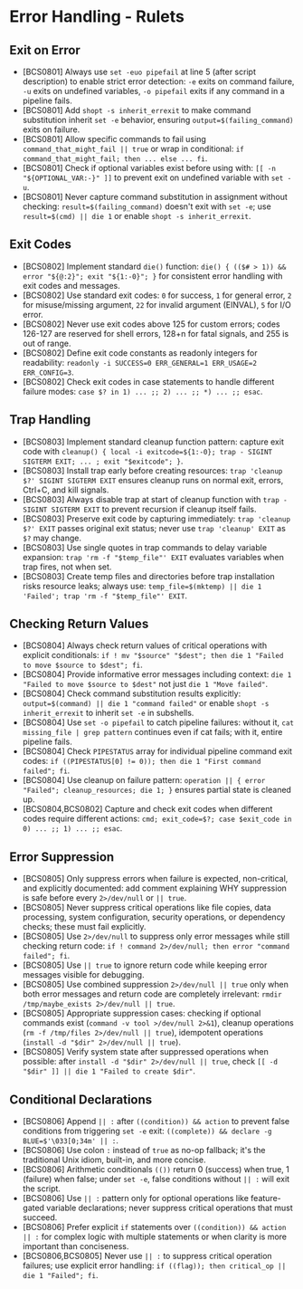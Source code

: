 # Error Handling - Rulets
## Exit on Error
- [BCS0801] Always use `set -euo pipefail` at line 5 (after script description) to enable strict error detection: `-e` exits on command failure, `-u` exits on undefined variables, `-o pipefail` exits if any command in a pipeline fails.
- [BCS0801] Add `shopt -s inherit_errexit` to make command substitution inherit `set -e` behavior, ensuring `output=$(failing_command)` exits on failure.
- [BCS0801] Allow specific commands to fail using `command_that_might_fail || true` or wrap in conditional: `if command_that_might_fail; then ... else ... fi`.
- [BCS0801] Check if optional variables exist before using with: `[[ -n "${OPTIONAL_VAR:-}" ]]` to prevent exit on undefined variable with `set -u`.
- [BCS0801] Never capture command substitution in assignment without checking: `result=$(failing_command)` doesn't exit with `set -e`; use `result=$(cmd) || die 1` or enable `shopt -s inherit_errexit`.
## Exit Codes
- [BCS0802] Implement standard `die()` function: `die() { (($# > 1)) && error "${@:2}"; exit "${1:-0}"; }` for consistent error handling with exit codes and messages.
- [BCS0802] Use standard exit codes: `0` for success, `1` for general error, `2` for misuse/missing argument, `22` for invalid argument (EINVAL), `5` for I/O error.
- [BCS0802] Never use exit codes above 125 for custom errors; codes 126-127 are reserved for shell errors, 128+n for fatal signals, and 255 is out of range.
- [BCS0802] Define exit code constants as readonly integers for readability: `readonly -i SUCCESS=0 ERR_GENERAL=1 ERR_USAGE=2 ERR_CONFIG=3`.
- [BCS0802] Check exit codes in case statements to handle different failure modes: `case $? in 1) ... ;; 2) ... ;; *) ... ;; esac`.
## Trap Handling
- [BCS0803] Implement standard cleanup function pattern: capture exit code with `cleanup() { local -i exitcode=${1:-0}; trap - SIGINT SIGTERM EXIT; ... ; exit "$exitcode"; }`.
- [BCS0803] Install trap early before creating resources: `trap 'cleanup $?' SIGINT SIGTERM EXIT` ensures cleanup runs on normal exit, errors, Ctrl+C, and kill signals.
- [BCS0803] Always disable trap at start of cleanup function with `trap - SIGINT SIGTERM EXIT` to prevent recursion if cleanup itself fails.
- [BCS0803] Preserve exit code by capturing immediately: `trap 'cleanup $?' EXIT` passes original exit status; never use `trap 'cleanup' EXIT` as `$?` may change.
- [BCS0803] Use single quotes in trap commands to delay variable expansion: `trap 'rm -f "$temp_file"' EXIT` evaluates variables when trap fires, not when set.
- [BCS0803] Create temp files and directories before trap installation risks resource leaks; always use: `temp_file=$(mktemp) || die 1 'Failed'; trap 'rm -f "$temp_file"' EXIT`.
## Checking Return Values
- [BCS0804] Always check return values of critical operations with explicit conditionals: `if ! mv "$source" "$dest"; then die 1 "Failed to move $source to $dest"; fi`.
- [BCS0804] Provide informative error messages including context: `die 1 "Failed to move $source to $dest"` not just `die 1 "Move failed"`.
- [BCS0804] Check command substitution results explicitly: `output=$(command) || die 1 "command failed"` or enable `shopt -s inherit_errexit` to inherit `set -e` in subshells.
- [BCS0804] Use `set -o pipefail` to catch pipeline failures: without it, `cat missing_file | grep pattern` continues even if cat fails; with it, entire pipeline fails.
- [BCS0804] Check `PIPESTATUS` array for individual pipeline command exit codes: `if ((PIPESTATUS[0] != 0)); then die 1 "First command failed"; fi`.
- [BCS0804] Use cleanup on failure pattern: `operation || { error "Failed"; cleanup_resources; die 1; }` ensures partial state is cleaned up.
- [BCS0804,BCS0802] Capture and check exit codes when different codes require different actions: `cmd; exit_code=$?; case $exit_code in 0) ... ;; 1) ... ;; esac`.
## Error Suppression
- [BCS0805] Only suppress errors when failure is expected, non-critical, and explicitly documented: add comment explaining WHY suppression is safe before every `2>/dev/null` or `|| true`.
- [BCS0805] Never suppress critical operations like file copies, data processing, system configuration, security operations, or dependency checks; these must fail explicitly.
- [BCS0805] Use `2>/dev/null` to suppress only error messages while still checking return code: `if ! command 2>/dev/null; then error "command failed"; fi`.
- [BCS0805] Use `|| true` to ignore return code while keeping error messages visible for debugging.
- [BCS0805] Use combined suppression `2>/dev/null || true` only when both error messages and return code are completely irrelevant: `rmdir /tmp/maybe_exists 2>/dev/null || true`.
- [BCS0805] Appropriate suppression cases: checking if optional commands exist (`command -v tool >/dev/null 2>&1`), cleanup operations (`rm -f /tmp/files 2>/dev/null || true`), idempotent operations (`install -d "$dir" 2>/dev/null || true`).
- [BCS0805] Verify system state after suppressed operations when possible: after `install -d "$dir" 2>/dev/null || true`, check `[[ -d "$dir" ]] || die 1 "Failed to create $dir"`.
## Conditional Declarations
- [BCS0806] Append `|| :` after `((condition)) && action` to prevent false conditions from triggering `set -e` exit: `((complete)) && declare -g BLUE=$'\033[0;34m' || :`.
- [BCS0806] Use colon `:` instead of `true` as no-op fallback; it's the traditional Unix idiom, built-in, and more concise.
- [BCS0806] Arithmetic conditionals `(())` return 0 (success) when true, 1 (failure) when false; under `set -e`, false conditions without `|| :` will exit the script.
- [BCS0806] Use `|| :` pattern only for optional operations like feature-gated variable declarations; never suppress critical operations that must succeed.
- [BCS0806] Prefer explicit `if` statements over `((condition)) && action || :` for complex logic with multiple statements or when clarity is more important than conciseness.
- [BCS0806,BCS0805] Never use `|| :` to suppress critical operation failures; use explicit error handling: `if ((flag)); then critical_op || die 1 "Failed"; fi`.
